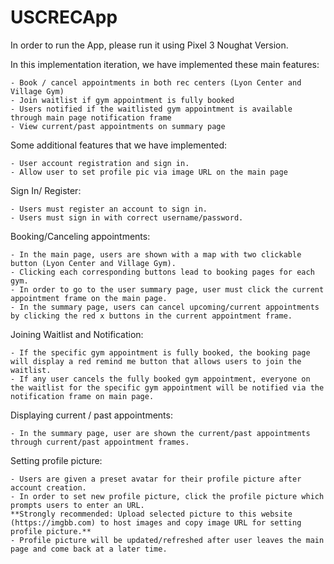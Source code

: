 # USCRECApp

In order to run the App, please run it using Pixel 3 Noughat Version.

In this implementation iteration, we have implemented these main features:

```
- Book / cancel appointments in both rec centers (Lyon Center and Village Gym)
- Join waitlist if gym appointment is fully booked
- Users notified if the waitlisted gym appointment is available through main page notification frame
- View current/past appointments on summary page
```

Some additional features that we have implemented:

```
- User account registration and sign in.
- Allow user to set profile pic via image URL on the main page
```


Sign In/ Register:

```
- Users must register an account to sign in.
- Users must sign in with correct username/password.
```

Booking/Canceling appointments:

```
- In the main page, users are shown with a map with two clickable button (Lyon Center and Village Gym).
- Clicking each corresponding buttons lead to booking pages for each gym. 
- In order to go to the user summary page, user must click the current appointment frame on the main page.
- In the summary page, users can cancel upcoming/current appointments by clicking the red x buttons in the current appointment frame.
```

Joining Waitlist and Notification:

```
- If the specific gym appointment is fully booked, the booking page will display a red remind me button that allows users to join the waitlist.
- If any user cancels the fully booked gym appointment, everyone on the waitlist for the specific gym appointment will be notified via the notification frame on main page.
```

Displaying current / past appointments:

```
- In the summary page, user are shown the current/past appointments through current/past appointment frames.
```

Setting profile picture:

```
- Users are given a preset avatar for their profile picture after account creation.
- In order to set new profile picture, click the profile picture which prompts users to enter an URL.
**Strongly recommended: Upload selected picture to this website (https://imgbb.com) to host images and copy image URL for setting profile picture.**
- Profile picture will be updated/refreshed after user leaves the main page and come back at a later time.
```

















